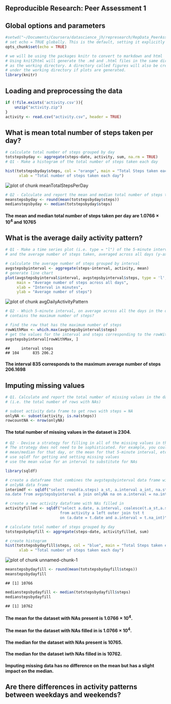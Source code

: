 Reproducible Research: Peer Assessment 1
---


## Global options and parameters

```r
#setwd("~/Documents/Coursera/datascience_jh/represearch/RepData_PeerAssessment1")
# set echo = TRUE globally. This is the default, setting it explicitly here
opts_chunk$set(echo = TRUE)

# we will be using the packages knitr to convert to markdown and html
# Using knit2html will generate the .md and .html files in the same directory
# as the working directory. A directory called figures will also be created 
# under the working directory if plots are generated.
library(knitr)
```


## Loading and preprocessing the data

```r
if (!file.exists('activity.csv')){
    unzip("activity.zip")
}
activity <- read.csv("activity.csv", header = TRUE)
```


## What is mean total number of steps taken per day?

```r
# calculate total number of steps grouped by day
totstepsbyday <- aggregate(steps~date, activity, sum, na.rm = TRUE)
# Q1 - Make a histogram of the total number of steps taken each day

hist(totstepsbyday$steps, col = "orange", main = "Total Steps taken each day",
      xlab = "Total number of steps taken each day")
```

![plot of chunk meanTotalStepsPerDay](figure/meanTotalStepsPerDay.png) 

```r
# Q2 - Calculate and report the mean and median total number of steps taken per day
meanstepsbyday <- round(mean(totstepsbyday$steps))
medianstepsbyday <- median(totstepsbyday$steps)
```
#### The mean and median total number of steps taken per day are 1.0766 &times; 10<sup>4</sup> and 10765


## What is the average daily activity pattern?

```r
# Q1 - Make a time series plot (i.e. type = "l") of the 5-minute interval (x-axis) 
# and the average number of steps taken, averaged across all days (y-axis)

# calculate the average number of steps grouped by interval
avgstepsbyinterval <- aggregate(steps~interval, activity, mean)
# generate line chart
plot(avgstepsbyinterval$interval, avgstepsbyinterval$steps, type = 'l', col = 1, 
     main = "Average number of steps across all days",
     xlab = "Interval in minutes",
     ylab = "Average number of steps")
```

![plot of chunk avgDailyActivityPattern](figure/avgDailyActivityPattern.png) 

```r
# Q2 - Which 5-minute interval, on average across all the days in the dataset, 
# contains the maximum number of steps?

# find the row that has the maximum number of steps
rowWithMax <- which.max(avgstepsbyinterval$steps)
# get the values for the interval and steps corresponding to the rowWithMax row
avgstepsbyinterval[rowWithMax, ]
```

```
##     interval steps
## 104      835 206.2
```
#### The interval 835 corresponds to the maximum average number of steps  206.1698


## Imputing missing values

```r
# Q1. Calculate and report the total number of missing values in the dataset 
# (i.e. the total number of rows with NAs)

# subset activity data frame to get rows with steps = NA
onlyNA <- subset(activity, is.na(steps))
rowcountNA <- nrow(onlyNA)
```
#### The total number of missing values in the dataset is 2304.

```r
# Q2 - Devise a strategy for filling in all of the missing values in the dataset. 
# The strategy does not need to be sophisticated. For example, you could use the
# mean/median for that day, or the mean for that 5-minute interval, etc.
# use sqldf for getting and setting missing values
# use the mean value for an interval to substitute for NAs

library(sqldf)

# create a dataframe that combines the avgstepsbyinterval data frame with the 
# onlyNA data frame
interimdf <- sqldf("select round(a.steps) a_st, a.interval a_int, na.steps na_st,na.interval na_int,
na.date from avgstepsbyinterval a join onlyNA na on a.interval = na.interval")

# create a new activity dataframe with NAs filled in
activityfilled <- sqldf("select a.date, a.interval, coalesce(t.a_st,a.steps) steps
                        from activity a left outer join tst t 
                        on (a.date = t.date and a.interval = t.na_int)")

# calculate total number of steps grouped by day
totstepsbydayfill <- aggregate(steps~date, activityfilled, sum)

# create histogram
hist(totstepsbydayfill$steps, col = "blue", main = "Total Steps taken each day",
      xlab = "Total number of steps taken each day")
```

![plot of chunk unnamed-chunk-1](figure/unnamed-chunk-1.png) 

```r
meanstepsbydayfill <- round(mean(totstepsbydayfill$steps))
meanstepsbydayfill
```

```
## [1] 10766
```

```r
medianstepsbydayfill <- median(totstepsbydayfill$steps)
medianstepsbydayfill
```

```
## [1] 10762
```
#### The mean for the dataset with NAs present is 1.0766 &times; 10<sup>4</sup>.
#### The mean for the dataset with NAs filled in is 1.0766 &times; 10<sup>4</sup>.
#### The median for the dataset with NAs present is 10765.
#### The median for the dataset iwth NAs filled in is 10762.
#### Imputing missing data has no difference on the mean but has a slight impact on the median.


## Are there differences in activity patterns between weekdays and weekends?
